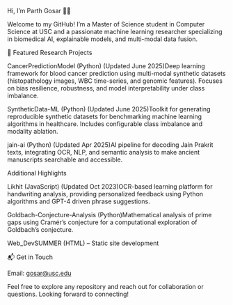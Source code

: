 Hi, I’m Parth Gosar 🧑‍🔬

Welcome to my GitHub! I’m a Master of Science student in Computer Science at USC and a passionate machine learning researcher specializing in biomedical AI, explainable models, and multi-modal data fusion.

🔬 Featured Research Projects

CancerPredictionModel (Python) (Updated June 2025)Deep learning framework for blood cancer prediction using multi-modal synthetic datasets (histopathology images, WBC time-series, and genomic features). Focuses on bias resilience, robustness, and model interpretability under class imbalance.

SyntheticData-ML (Python) (Updated June 2025)Toolkit for generating reproducible synthetic datasets for benchmarking machine learning algorithms in healthcare. Includes configurable class imbalance and modality ablation.

jain-ai (Python) (Updated Apr 2025)AI pipeline for decoding Jain Prakrit texts, integrating OCR, NLP, and semantic analysis to make ancient manuscripts searchable and accessible.

Additional Highlights

Likhit (JavaScript) (Updated Oct 2023)OCR-based learning platform for handwriting analysis, providing personalized feedback using Python algorithms and GPT-4 driven phrase suggestions.

Goldbach-Conjecture-Analysis (Python)Mathematical analysis of prime gaps using Cramér’s conjecture for a computational exploration of Goldbach’s conjecture.

Web_DevSUMMER (HTML) – Static site development

📬 Get in Touch

Email: gosar@usc.edu

Feel free to explore any repository and reach out for collaboration or questions. Looking forward to connecting!

